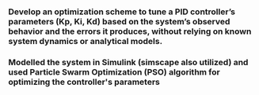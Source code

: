 ### Develop an optimization scheme to tune a PID controller’s parameters (Kp, Ki, Kd) based on the system’s observed behavior and the errors it produces, without relying on known system dynamics or analytical models.
### Modelled the system in Simulink (simscape also utilized) and used Particle Swarm Optimization (PSO) algorithm for optimizing the controller's parameters
